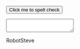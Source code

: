 <script src='https://www.scribens.com/scribens-integration.js'></script>

<button onclick="Scribens.Check('SpellCheckMe')">Click me to spell check</button>
<textarea id="SpellCheckMe"></textarea>

RobotSteve
